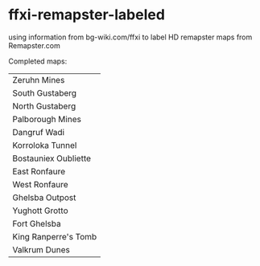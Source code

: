 # ffxi-remapster-labeled
using information from bg-wiki.com/ffxi to label HD remapster maps from Remapster.com

Completed maps:

<table>
  <tr>
  <td>
    Zeruhn Mines
  </td>
  </tr>
  <tr>
  <td>
     South Gustaberg
  </td>
  </tr>
  <tr>
  <td>
    North Gustaberg
  </td>
  </tr>
  <tr>
  <td>
    Palborough Mines
  </td>
  </tr>
  <tr>
  <td>
    Dangruf Wadi
  </td>
  </tr>
  <tr>
  <td>
    Korroloka Tunnel
  </td>
  </tr>
  <tr>
  <td>
    Bostauniex Oubliette
  </td>
  </tr>
   <tr>
  <td>
    East Ronfaure
  </td>
  </tr>
  <tr>
  <td>
    West Ronfaure
  </td>
  </tr>
  <tr>
  <td>
    Ghelsba Outpost
  </td>
  </tr>
  <tr>
  <td>
    Yughott Grotto
  </td>
  </tr>
  <tr>
  <td>
    Fort Ghelsba
  </td>
  </tr>
  <tr>
  <td>
    King Ranperre's Tomb
  </td>
  </tr>
  <tr>
  <td>
    Valkrum Dunes
  </td>
  </tr>


</table>
